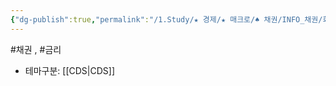 ```yaml
---
{"dg-publish":true,"permalink":"/1.Study/★ 경제/★ 매크로/♠ 채권/INFO_채권/회사채/","created":"2024-11-20T21:02:27.403+09:00","updated":"2025-06-03T20:07:19.944+09:00"}
---
```


#채권 , #금리 



- 테마구분: [[CDS\|CDS]]